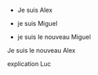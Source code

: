 - Je suis Alex

- je suis Miguel



- je suis le nouveau Miguel

Je suis le nouveau Alex 


explication Luc

